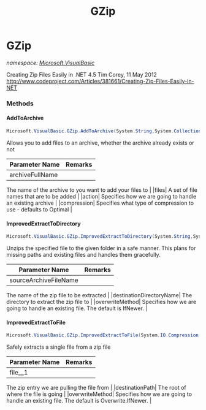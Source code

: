 ﻿---
title: GZip
---

# GZip
_namespace: [Microsoft.VisualBasic](N-Microsoft.VisualBasic.html)_

Creating Zip Files Easily in .NET 4.5
 Tim Corey, 11 May 2012
 http://www.codeproject.com/Articles/381661/Creating-Zip-Files-Easily-in-NET



### Methods

#### AddToArchive
```csharp
Microsoft.VisualBasic.GZip.AddToArchive(System.String,System.Collections.Generic.IEnumerable{System.String},Microsoft.VisualBasic.GZip.ArchiveAction,Microsoft.VisualBasic.GZip.Overwrite,System.IO.Compression.CompressionLevel)
```
Allows you to add files to an archive, whether the archive
 already exists or not

|Parameter Name|Remarks|
|--------------|-------|
|archiveFullName|
 The name of the archive to you want to add your files to
 |
|files|
 A set of file names that are to be added
 |
|action|
 Specifies how we are going to handle an existing archive
 |
|compression|
 Specifies what type of compression to use - defaults to Optimal
 |


#### ImprovedExtractToDirectory
```csharp
Microsoft.VisualBasic.GZip.ImprovedExtractToDirectory(System.String,System.String,Microsoft.VisualBasic.GZip.Overwrite)
```
Unzips the specified file to the given folder in a safe
 manner. This plans for missing paths and existing files
 and handles them gracefully.

|Parameter Name|Remarks|
|--------------|-------|
|sourceArchiveFileName|
 The name of the zip file to be extracted
 |
|destinationDirectoryName|
 The directory to extract the zip file to
 |
|overwriteMethod|
 Specifies how we are going to handle an existing file.
 The default is IfNewer.
 |


#### ImprovedExtractToFile
```csharp
Microsoft.VisualBasic.GZip.ImprovedExtractToFile(System.IO.Compression.ZipArchiveEntry,System.String,Microsoft.VisualBasic.GZip.Overwrite)
```
Safely extracts a single file from a zip file

|Parameter Name|Remarks|
|--------------|-------|
|file__1|
 The zip entry we are pulling the file from
 |
|destinationPath|
 The root of where the file is going
 |
|overwriteMethod|
 Specifies how we are going to handle an existing file.
 The default is Overwrite.IfNewer.
 |



